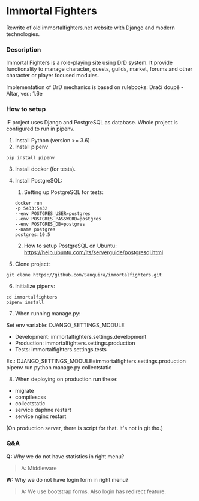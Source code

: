 # Immortal Fighters
Rewrite of old immortalfighters.net website with Django and modern technologies.

### Description

Immortal Fighters is a role-playing site using DrD system.
It provide functionality to manage character, quests, guilds, market, forums and other character or player focused modules.

Implementation of DrD mechanics is based on rulebooks: Dračí doupě - Altar, ver.: 1.6e

### How to setup

IF project uses Django and PostgreSQL as database. Whole project is configured to run in pipenv.

1. Install Python (version >= 3.6)
2. Install pipenv
  ```
  pip install pipenv
  ```
3. Install docker (for tests).
4. Install PostgreSQL:
   1. Setting up PostgreSQL for tests:
    ```
    docker run
    -p 5433:5432
    --env POSTGRES_USER=postgres
    --env POSTGRES_PASSWORD=postgres
    --env POSTGRES_DB=postgres
    --name postgres
    postgres:10.5 
    ```
    
   2. How to setup PostgreSQL on Ubuntu: https://help.ubuntu.com/lts/serverguide/postgresql.html
5. Clone project:
  ```
  git clone https://github.com/Sanquira/immortalfighters.git
  ```
6. Initialize pipenv:
  ```
  cd immortalfighters
  pipenv install
  ```
7. When running manage.py:

  Set env variable: DJANGO_SETTINGS_MODULE
  * Development:
  immortalfighters.settings.development
  * Production:
  immortalfighters.settings.production
  * Tests:
  immortalfighters.settings.tests
  
  Ex.:
  DJANGO_SETTINGS_MODULE=immortalfighters.settings.production pipenv run python manage.py collectstatic
  
8. When deploying on production run these:
  * migrate
  * compilescss
  * collectstatic
  * service daphne restart
  * service nginx restart

(On production server, there is script for that. It's not in git tho.)

### Q&A
**Q:** Why we do not have statistics in right menu?
> A: Middleware

**W:** Why we do not have login form in right menu?
> A: We use bootstrap forms. Also login has redirect feature.
